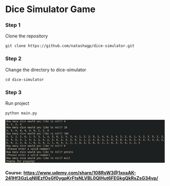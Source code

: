 # Dice Simulator Game

### Step 1

Clone the repository

```shell
git clone https://github.com/natashagp/dice-simulator.git
```

### Step 2

Change the directory to dice-simulator

```shell
cd dice-simulator
```

### Step 3

Run project

```shell
python main.py
```

![imagem](https://github.com/natashagp/dice-simulator/blob/master/demo.png)

#### Course: https://www.udemy.com/share/108RsW3@1xoaAK-241Hf3GzLqNIIEzfOsGf0ygpKrFtsNLVBL0QIHut6FEGkgQkRsZsG34vp/
